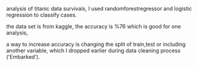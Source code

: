 analysis of titanic data survivals, I used randomforestregressor and logistic regression to classify cases.

the data set is from kaggle, the accuracy is %76 which is good for one analysis,

a way to increase accuracy is changing the split of train,test or including another variable, which I dropped earlier during data cleaning process ('Embarked').
